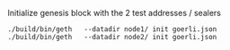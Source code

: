 Initialize genesis block with the 2 test addresses / sealers
```
./build/bin/geth   --datadir node1/ init goerli.json 
./build/bin/geth   --datadir node2/ init goerli.json 
```
